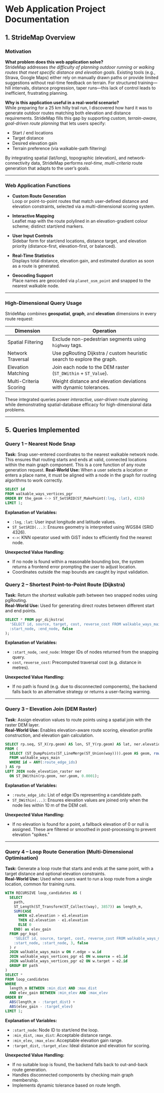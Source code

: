 # Web Application Project Documentation

## 1. StrideMap Overview

### Motivation  
**What problem does this web application solve?**  
StrideMap addresses *the difficulty of planning outdoor running or walking routes that meet specific distance and elevation goals*. Existing tools (e.g., Strava, Google Maps) either rely on manually drawn paths or provide limited suggestions without real-time feedback on terrain. For structured training—hill intervals, distance progression, taper runs—this lack of control leads to inefficient, frustrating planning.

**Why is this application useful in a real-world scenario?**  
While preparing for a 25 km hilly trail run, I discovered how hard it was to generate outdoor routes matching both elevation and distance requirements. StrideMap fills this gap by supporting *custom, terrain-aware, goal-driven route planning* that lets users specify:

- Start / end locations  
- Target distance  
- Desired elevation gain  
- Terrain preference (via walkable-path filtering)

By integrating spatial (lat/long), topographic (elevation), and network-connectivity data, StrideMap performs *real-time, multi-criteria* route generation that adapts to the user’s goals.

---

### Web Application Functions  

- **Custom Route Generation**  
  Loop or point-to-point routes that match user-defined distance and elevation constraints, selected via a multi-dimensional scoring system.

- **Interactive Mapping**  
  Leaflet map with the route polylined in an elevation-gradient colour scheme; distinct start/end markers.

- **User Input Controls**  
  Sidebar form for start/end locations, distance target, and elevation priority (distance-first, elevation-first, or balanced).

- **Real-Time Statistics**  
  Displays total distance, elevation gain, and estimated duration as soon as a route is generated.

- **Geocoding Support**  
  Place names are geocoded via `planet_osm_point` and snapped to the nearest walkable node.

---

### High-Dimensional Query Usage

StrideMap combines **geospatial**, **graph**, and **elevation** dimensions in every route request:

| Dimension             | Operation                                                                  |
|-----------------------|-----------------------------------------------------------------------------|
| Spatial Filtering     | Exclude non-pedestrian segments using `highway` tags.                       |
| Network Traversal     | Use pgRouting Dijkstra / custom heuristic search to explore the graph.      |
| Elevation Matching    | Join each node to the DEM raster (`ST_DWithin` + `ST_Value`).               |
| Multi-Criteria Scoring| Weight distance and elevation deviations with dynamic tolerances.           |

These integrated queries power *interactive, user-driven* route planning while demonstrating spatial-database efficacy for high-dimensional data problems.

---

## 5. Queries Implemented

### Query 1 – Nearest Node Snap  
**Task:** Snap user-entered coordinates to the nearest walkable network node. This ensures that routing starts and ends at valid, connected locations within the main graph component. This is a core function of any route generation request.
**Real-World Use:** When a user selects a location or enters a place name, it must be aligned with a node in the graph for routing algorithms to work correctly.

```sql
SELECT id
FROM walkable_ways_vertices_pgr
ORDER BY the_geom <-> ST_SetSRID(ST_MakePoint(:lng, :lat), 4326)
LIMIT 1;

```

**Explanation of Variables:**
- `:lng`, `:lat`: User input longitude and latitude values.
- `ST_SetSRID(...)`: Ensures geometry is interpreted using WGS84 (SRID 4326).
- `<->`: KNN operator used with GiST index to efficiently find the nearest node.

**Unexpected Value Handling:**
- If no node is found within a reasonable bounding box, the system returns a frontend error prompting the user to adjust location.
- Coordinates outside the map bounds are caught by input validation.

### Query 2 – Shortest Point-to-Point Route (Dijkstra)  
**Task:** Return the shortest walkable path between two snapped nodes using pgRouting.  
**Real-World Use:** Used for generating direct routes between different start and end points.

```sql
SELECT * FROM pgr_dijkstra(
  'SELECT id, source, target, cost, reverse_cost FROM walkable_ways_main',
  :start_node, :end_node, false
);
```

**Explanation of Variables:**
- `:start_node`, `:end_node`: Integer IDs of nodes returned from the snapping query.
- `cost`, `reverse_cost`: Precomputed traversal cost (e.g. distance in metres).

**Unexpected Value Handling:**
- If no path is found (e.g. due to disconnected components), the backend falls back to an alternative strategy or returns a user-facing warning.

---

### Query 3 – Elevation Join (DEM Raster)  
**Task:** Assign elevation values to route points using a spatial join with the raster DEM layer.  
**Real-World Use:** Enables elevation-aware route scoring, elevation profile construction, and elevation gain calculation.

```sql
SELECT rp.seq, ST_X(rp.geom) AS lon, ST_Y(rp.geom) AS lat, ner.elevation
FROM (
  SELECT (ST_DumpPoints(ST_LineMerge(ST_Union(way)))).geom AS geom, row_number() OVER () AS seq
  FROM walkable_ways_main
  WHERE id = ANY(:route_edge_ids)
) AS rp
LEFT JOIN node_elevation_raster ner
  ON ST_DWithin(rp.geom, ner.geom, 0.0001);
```

**Explanation of Variables:**
- `:route_edge_ids`: List of edge IDs representing a candidate path.
- `ST_DWithin(...)`: Ensures elevation values are joined only when the node lies within 10 m of the DEM cell.

**Unexpected Value Handling:**
- If no elevation is found for a point, a fallback elevation of 0 or null is assigned. These are filtered or smoothed in post-processing to prevent elevation "spikes."

---

### Query 4 – Loop Route Generation (Multi-Dimensional Optimisation)  
**Task:** Generate a loop route that starts and ends at the same point, with a target distance and optional elevation constraints.  
**Real-World Use:** Used when users want to run a loop route from a single location, common for training runs.

```sql
WITH RECURSIVE loop_candidates AS (
  SELECT 
    path,
    ST_Length(ST_Transform(ST_Collect(way), 3857)) as length_m,
    SUM(CASE 
      WHEN e2.elevation > e1.elevation 
      THEN e2.elevation - e1.elevation 
      ELSE 0 
    END) as elev_gain
  FROM pgr_ksp(
    'SELECT id, source, target, cost, reverse_cost FROM walkable_ways_main',
    :start_node, :start_node, 3, false
  ) r
  JOIN walkable_ways_main w ON r.edge = w.id
  JOIN walkable_ways_vertices_pgr e1 ON w.source = e1.id
  JOIN walkable_ways_vertices_pgr e2 ON w.target = e2.id
  GROUP BY path
)
SELECT *
FROM loop_candidates
WHERE 
  length_m BETWEEN :min_dist AND :max_dist
  AND elev_gain BETWEEN :min_elev AND :max_elev
ORDER BY 
  ABS(length_m - :target_dist) + 
  ABS(elev_gain - :target_elev)
LIMIT 1;
```

**Explanation of Variables:**
- `:start_node`: Node ID to start/end the loop.
- `:min_dist`, `:max_dist`: Acceptable distance range.
- `:min_elev`, `:max_elev`: Acceptable elevation gain range.
- `:target_dist`, `:target_elev`: Ideal distance and elevation for scoring.

**Unexpected Value Handling:**
- If no suitable loop is found, the backend falls back to out-and-back route generation.
- Handles disconnected components by checking main graph membership.
- Implements dynamic tolerance based on route length.

